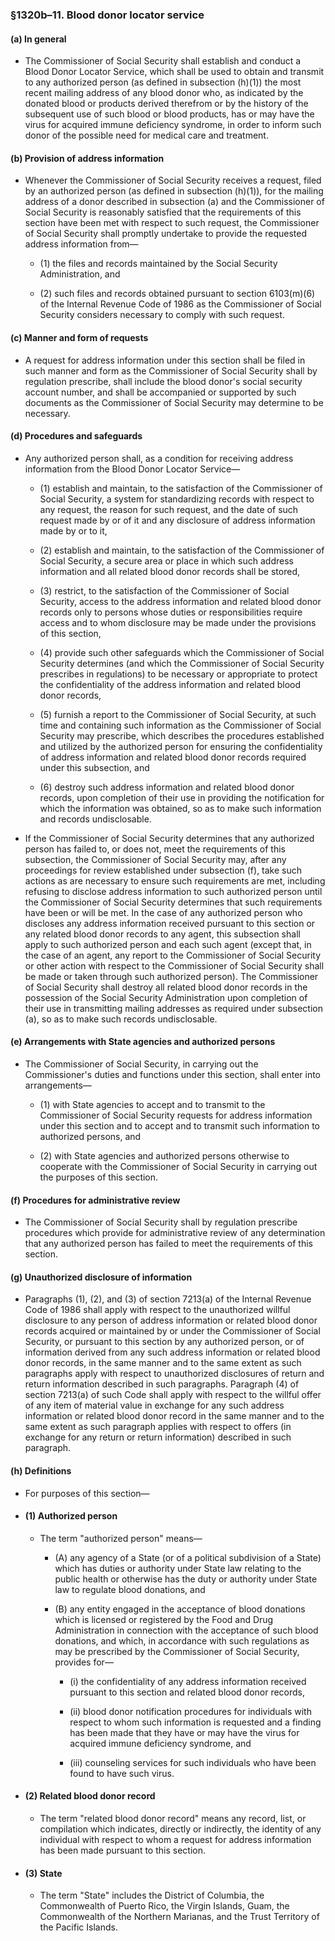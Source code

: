 ### §1320b–11. Blood donor locator service
#### (a) In general
* The Commissioner of Social Security shall establish and conduct a Blood Donor Locator Service, which shall be used to obtain and transmit to any authorized person (as defined in subsection (h)(1)) the most recent mailing address of any blood donor who, as indicated by the donated blood or products derived therefrom or by the history of the subsequent use of such blood or blood products, has or may have the virus for acquired immune deficiency syndrome, in order to inform such donor of the possible need for medical care and treatment.

#### (b) Provision of address information
* Whenever the Commissioner of Social Security receives a request, filed by an authorized person (as defined in subsection (h)(1)), for the mailing address of a donor described in subsection (a) and the Commissioner of Social Security is reasonably satisfied that the requirements of this section have been met with respect to such request, the Commissioner of Social Security shall promptly undertake to provide the requested address information from—

  * (1) the files and records maintained by the Social Security Administration, and

  * (2) such files and records obtained pursuant to section 6103(m)(6) of the Internal Revenue Code of 1986 as the Commissioner of Social Security considers necessary to comply with such request.

#### (c) Manner and form of requests
* A request for address information under this section shall be filed in such manner and form as the Commissioner of Social Security shall by regulation prescribe, shall include the blood donor's social security account number, and shall be accompanied or supported by such documents as the Commissioner of Social Security may determine to be necessary.

#### (d) Procedures and safeguards
* Any authorized person shall, as a condition for receiving address information from the Blood Donor Locator Service—

  * (1) establish and maintain, to the satisfaction of the Commissioner of Social Security, a system for standardizing records with respect to any request, the reason for such request, and the date of such request made by or of it and any disclosure of address information made by or to it,

  * (2) establish and maintain, to the satisfaction of the Commissioner of Social Security, a secure area or place in which such address information and all related blood donor records shall be stored,

  * (3) restrict, to the satisfaction of the Commissioner of Social Security, access to the address information and related blood donor records only to persons whose duties or responsibilities require access and to whom disclosure may be made under the provisions of this section,

  * (4) provide such other safeguards which the Commissioner of Social Security determines (and which the Commissioner of Social Security prescribes in regulations) to be necessary or appropriate to protect the confidentiality of the address information and related blood donor records,

  * (5) furnish a report to the Commissioner of Social Security, at such time and containing such information as the Commissioner of Social Security may prescribe, which describes the procedures established and utilized by the authorized person for ensuring the confidentiality of address information and related blood donor records required under this subsection, and

  * (6) destroy such address information and related blood donor records, upon completion of their use in providing the notification for which the information was obtained, so as to make such information and records undisclosable.


* If the Commissioner of Social Security determines that any authorized person has failed to, or does not, meet the requirements of this subsection, the Commissioner of Social Security may, after any proceedings for review established under subsection (f), take such actions as are necessary to ensure such requirements are met, including refusing to disclose address information to such authorized person until the Commissioner of Social Security determines that such requirements have been or will be met. In the case of any authorized person who discloses any address information received pursuant to this section or any related blood donor records to any agent, this subsection shall apply to such authorized person and each such agent (except that, in the case of an agent, any report to the Commissioner of Social Security or other action with respect to the Commissioner of Social Security shall be made or taken through such authorized person). The Commissioner of Social Security shall destroy all related blood donor records in the possession of the Social Security Administration upon completion of their use in transmitting mailing addresses as required under subsection (a), so as to make such records undisclosable.

#### (e) Arrangements with State agencies and authorized persons
* The Commissioner of Social Security, in carrying out the Commissioner's duties and functions under this section, shall enter into arrangements—

  * (1) with State agencies to accept and to transmit to the Commissioner of Social Security requests for address information under this section and to accept and to transmit such information to authorized persons, and

  * (2) with State agencies and authorized persons otherwise to cooperate with the Commissioner of Social Security in carrying out the purposes of this section.

#### (f) Procedures for administrative review
* The Commissioner of Social Security shall by regulation prescribe procedures which provide for administrative review of any determination that any authorized person has failed to meet the requirements of this section.

#### (g) Unauthorized disclosure of information
* Paragraphs (1), (2), and (3) of section 7213(a) of the Internal Revenue Code of 1986 shall apply with respect to the unauthorized willful disclosure to any person of address information or related blood donor records acquired or maintained by or under the Commissioner of Social Security, or pursuant to this section by any authorized person, or of information derived from any such address information or related blood donor records, in the same manner and to the same extent as such paragraphs apply with respect to unauthorized disclosures of return and return information described in such paragraphs. Paragraph (4) of section 7213(a) of such Code shall apply with respect to the willful offer of any item of material value in exchange for any such address information or related blood donor record in the same manner and to the same extent as such paragraph applies with respect to offers (in exchange for any return or return information) described in such paragraph.

#### (h) Definitions
* For purposes of this section—

* #### (1) Authorized person
  * The term "authorized person" means—

    * (A) any agency of a State (or of a political subdivision of a State) which has duties or authority under State law relating to the public health or otherwise has the duty or authority under State law to regulate blood donations, and

    * (B) any entity engaged in the acceptance of blood donations which is licensed or registered by the Food and Drug Administration in connection with the acceptance of such blood donations, and which, in accordance with such regulations as may be prescribed by the Commissioner of Social Security, provides for—

      * (i) the confidentiality of any address information received pursuant to this section and related blood donor records,

      * (ii) blood donor notification procedures for individuals with respect to whom such information is requested and a finding has been made that they have or may have the virus for acquired immune deficiency syndrome, and

      * (iii) counseling services for such individuals who have been found to have such virus.

* #### (2) Related blood donor record
  * The term "related blood donor record" means any record, list, or compilation which indicates, directly or indirectly, the identity of any individual with respect to whom a request for address information has been made pursuant to this section.

* #### (3) State
  * The term "State" includes the District of Columbia, the Commonwealth of Puerto Rico, the Virgin Islands, Guam, the Commonwealth of the Northern Marianas, and the Trust Territory of the Pacific Islands.